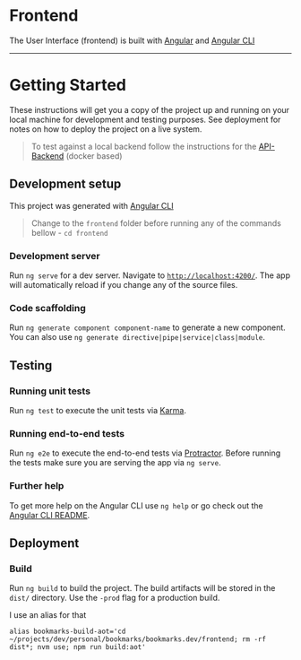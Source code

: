 # Frontend
 The User Interface (frontend) is built with [Angular](https://angular.io/) and [Angular CLI](https://cli.angular.io/)

***

# Getting Started 

These instructions will get you a copy of the project up and running on your local machine for development and testing purposes.
 See deployment for notes on how to deploy the project on a live system.
 
> To test against a local backend follow the instructions for the [API-Backend](https://github.com/BookmarksDev/bookmarks.dev-api#readme) (docker based)
 
## Development setup

This project was generated with [Angular CLI](https://github.com/angular/angular-cli)

> Change to the `frontend` folder before running any of the commands bellow - `cd frontend`

### Development server

Run `ng serve` for a dev server. Navigate to [`http://localhost:4200/`](http://localhost:4200). The app will automatically reload if you change any of the source files.

### Code scaffolding

Run `ng generate component component-name` to generate a new component. You can also use `ng generate directive|pipe|service|class|module`.

## Testing

### Running unit tests

Run `ng test` to execute the unit tests via [Karma](https://karma-runner.github.io).

### Running end-to-end tests

Run `ng e2e` to execute the end-to-end tests via [Protractor](http://www.protractortest.org/).
Before running the tests make sure you are serving the app via `ng serve`.

### Further help

To get more help on the Angular CLI use `ng help` or go check out the [Angular CLI README](https://github.com/angular/angular-cli/blob/master/README.md).

## Deployment

### Build

Run `ng build` to build the project. The build artifacts will be stored in the `dist/` directory. Use the `-prod` flag for a production build.

I use an alias for that
```shell
alias bookmarks-build-aot='cd ~/projects/dev/personal/bookmarks/bookmarks.dev/frontend; rm -rf dist*; nvm use; npm run build:aot'
```

